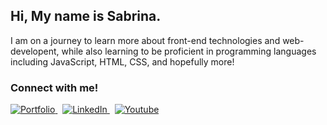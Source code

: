 ## Hi, My name is Sabrina.

<!--
**sabrinaira/sabrinaira** is a ✨ _special_ ✨ repository because its `README.md` (this file) appears on your GitHub profile.

Here are some ideas to get you started:

- 🔭 I’m currently working on ...
- 🌱 I’m currently learning ...
- 👯 I’m looking to collaborate on ...
- 🤔 I’m looking for help with ...
- 💬 Ask me about ...
- 📫 How to reach me: ...
- 😄 Pronouns: ...
- ⚡ Fun fact: ...
-->

<!--Aspiring full-stack developer combining art and code. Building a strong foundation in JavaScript, HTML, and CSS. Eager to create exceptional user experiences through web development and front-end technologies.-->

I am on a journey to learn more about front-end technologies and web-developent, while also learning to be proficient in programming languages including JavaScript, HTML, CSS, and hopefully more!

### Connect with me!

<div class="">
        <a href="https://sabrinaira.github.io/portfolio/">
        <img src="https://img.shields.io/badge/Portoflio-pink?style=for-the-badge&logoColor=pink&labelColor=pink" alt="Portfolio"/>
    </a> &nbsp;
    <a href="https://www.linkedin.com/in/sabrinapira/">
        <img src="https://img.shields.io/badge/LinkedIn-0077B5?style=for-the-badge&logo=linkedin&logoColor=white" alt="LinkedIn"/>
    </a> &nbsp;
        <a href="https://www.youtube.com/@techsabby">
        <img src="https://img.shields.io/badge/Youtube-red?style=for-the-badge&logo=youtube&logoColor=white&logoSize=auto&labelColor=red" alt="Youtube"/>
    </a>

</div>
